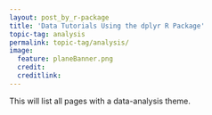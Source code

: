```yaml
---
layout: post_by_r-package
title: 'Data Tutorials Using the dplyr R Package'
topic-tag: analysis
permalink: topic-tag/analysis/
image:
  feature: planeBanner.png
  credit: 
  creditlink: 
---
```


This will list all pages with a data-analysis theme.
